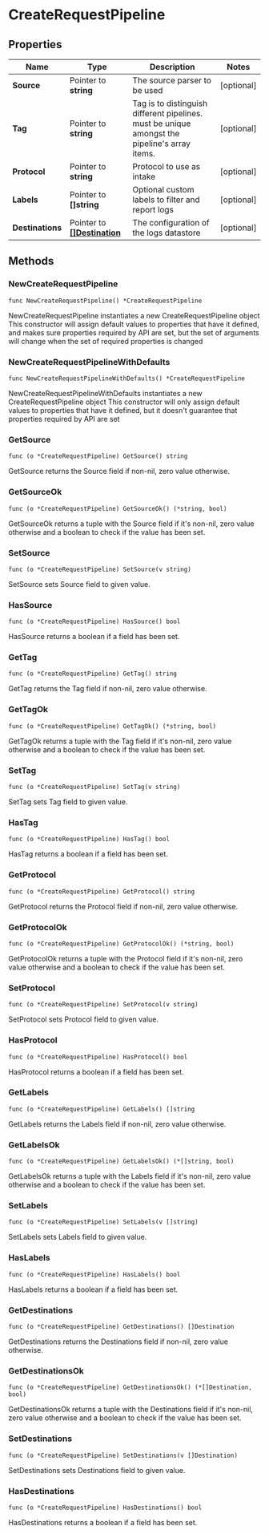 # CreateRequestPipeline

## Properties

|Name | Type | Description | Notes|
|------------ | ------------- | ------------- | -------------|
|**Source** | Pointer to **string** | The source parser to be used | [optional] |
|**Tag** | Pointer to **string** | Tag is to distinguish different pipelines. must be unique amongst the pipeline&#39;s array items. | [optional] |
|**Protocol** | Pointer to **string** | Protocol to use as intake | [optional] |
|**Labels** | Pointer to **[]string** | Optional custom labels to filter and report logs | [optional] |
|**Destinations** | Pointer to [**[]Destination**](Destination.md) | The configuration of the logs datastore | [optional] |

## Methods

### NewCreateRequestPipeline

`func NewCreateRequestPipeline() *CreateRequestPipeline`

NewCreateRequestPipeline instantiates a new CreateRequestPipeline object
This constructor will assign default values to properties that have it defined,
and makes sure properties required by API are set, but the set of arguments
will change when the set of required properties is changed

### NewCreateRequestPipelineWithDefaults

`func NewCreateRequestPipelineWithDefaults() *CreateRequestPipeline`

NewCreateRequestPipelineWithDefaults instantiates a new CreateRequestPipeline object
This constructor will only assign default values to properties that have it defined,
but it doesn't guarantee that properties required by API are set

### GetSource

`func (o *CreateRequestPipeline) GetSource() string`

GetSource returns the Source field if non-nil, zero value otherwise.

### GetSourceOk

`func (o *CreateRequestPipeline) GetSourceOk() (*string, bool)`

GetSourceOk returns a tuple with the Source field if it's non-nil, zero value otherwise
and a boolean to check if the value has been set.

### SetSource

`func (o *CreateRequestPipeline) SetSource(v string)`

SetSource sets Source field to given value.

### HasSource

`func (o *CreateRequestPipeline) HasSource() bool`

HasSource returns a boolean if a field has been set.

### GetTag

`func (o *CreateRequestPipeline) GetTag() string`

GetTag returns the Tag field if non-nil, zero value otherwise.

### GetTagOk

`func (o *CreateRequestPipeline) GetTagOk() (*string, bool)`

GetTagOk returns a tuple with the Tag field if it's non-nil, zero value otherwise
and a boolean to check if the value has been set.

### SetTag

`func (o *CreateRequestPipeline) SetTag(v string)`

SetTag sets Tag field to given value.

### HasTag

`func (o *CreateRequestPipeline) HasTag() bool`

HasTag returns a boolean if a field has been set.

### GetProtocol

`func (o *CreateRequestPipeline) GetProtocol() string`

GetProtocol returns the Protocol field if non-nil, zero value otherwise.

### GetProtocolOk

`func (o *CreateRequestPipeline) GetProtocolOk() (*string, bool)`

GetProtocolOk returns a tuple with the Protocol field if it's non-nil, zero value otherwise
and a boolean to check if the value has been set.

### SetProtocol

`func (o *CreateRequestPipeline) SetProtocol(v string)`

SetProtocol sets Protocol field to given value.

### HasProtocol

`func (o *CreateRequestPipeline) HasProtocol() bool`

HasProtocol returns a boolean if a field has been set.

### GetLabels

`func (o *CreateRequestPipeline) GetLabels() []string`

GetLabels returns the Labels field if non-nil, zero value otherwise.

### GetLabelsOk

`func (o *CreateRequestPipeline) GetLabelsOk() (*[]string, bool)`

GetLabelsOk returns a tuple with the Labels field if it's non-nil, zero value otherwise
and a boolean to check if the value has been set.

### SetLabels

`func (o *CreateRequestPipeline) SetLabels(v []string)`

SetLabels sets Labels field to given value.

### HasLabels

`func (o *CreateRequestPipeline) HasLabels() bool`

HasLabels returns a boolean if a field has been set.

### GetDestinations

`func (o *CreateRequestPipeline) GetDestinations() []Destination`

GetDestinations returns the Destinations field if non-nil, zero value otherwise.

### GetDestinationsOk

`func (o *CreateRequestPipeline) GetDestinationsOk() (*[]Destination, bool)`

GetDestinationsOk returns a tuple with the Destinations field if it's non-nil, zero value otherwise
and a boolean to check if the value has been set.

### SetDestinations

`func (o *CreateRequestPipeline) SetDestinations(v []Destination)`

SetDestinations sets Destinations field to given value.

### HasDestinations

`func (o *CreateRequestPipeline) HasDestinations() bool`

HasDestinations returns a boolean if a field has been set.


